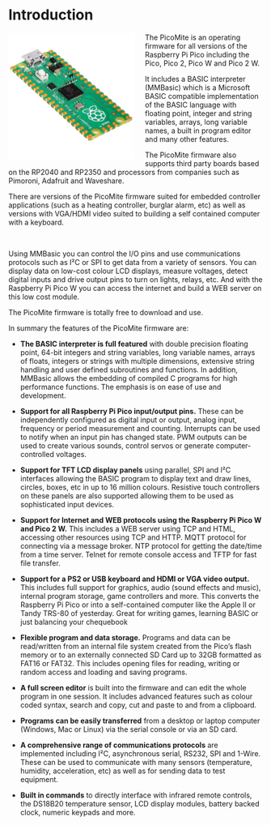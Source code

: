 # Introduction


<div style="float: left; margin-right: 20px;">
  <img src="01_pico.jpg" alt="A description of the image" width="250">
</div>
The PicoMite is an operating firmware for all versions of the Raspberry Pi Pico including the Pico, Pico 2, Pico W and Pico 2 W.

It includes a BASIC interpreter (MMBasic) which is a Microsoft BASIC compatible implementation of the BASIC language with floating point, integer and string variables, arrays, long variable names, a built in program editor and many other features.

The PicoMite firmware also supports third party boards based on the RP2040 and RP2350 and processors from companies such as Pimoroni, Adafruit and Waveshare.

There are versions of the PicoMite firmware suited for embedded controller applications (such as a heating
controller, burglar alarm, etc) as well as versions with VGA/HDMI video suited to building a self contained
computer with a keyboard.

<br style="clear:both" />

Using MMBasic you can control the I/O pins and use communications protocols such as I²C or SPI to get data
from a variety of sensors. You can display data on low-cost colour LCD displays, measure voltages, detect
digital inputs and drive output pins to turn on lights, relays, etc. And with the Raspberry Pi Pico W you can
access the internet and build a WEB server on this low cost module.

The PicoMite firmware is totally free to download and use.

In summary the features of the PicoMite firmware are:

- **The BASIC interpreter is full featured** with double precision floating point, 64-bit integers and string
variables, long variable names, arrays of floats, integers or strings with multiple dimensions, extensive
string handling and user defined subroutines and functions. In addition, MMBasic allows the embedding
of compiled C programs for high performance functions. The emphasis is on ease of use and
development.

- **Support for all Raspberry Pi Pico input/output pins.** These can be independently configured as
digital input or output, analog input, frequency or period measurement and counting. Interrupts can be
used to notify when an input pin has changed state. PWM outputs can be used to create various sounds,
control servos or generate computer-controlled voltages.

- **Support for TFT LCD display panels** using parallel, SPI and I²C interfaces allowing the BASIC
program to display text and draw lines, circles, boxes, etc in up to 16 million colours. Resistive touch
controllers on these panels are also supported allowing them to be used as sophisticated input devices.

- **Support for Internet and WEB protocols using the Raspberry Pi Pico W and Pico 2 W.** This
includes a WEB server using TCP and HTML, accessing other resources using TCP and HTTP. MQTT
protocol for connecting via a message broker. NTP protocol for getting the date/time from a time server.
Telnet for remote console access and TFTP for fast file transfer.

- **Support for a PS2 or USB keyboard and HDMI or VGA video output.** This includes full support for
graphics, audio (sound effects and music), internal program storage, game controllers and more. This
converts the Raspberry Pi Pico or into a self-contained computer like the Apple II or Tandy TRS-80 of
yesterday. Great for writing games, learning BASIC or just balancing your chequebook

- **Flexible program and data storage.** Programs and data can be read/written from an internal file system
created from the Pico’s flash memory or to an externally connected SD Card up to 32GB formatted as
FAT16 or FAT32. This includes opening files for reading, writing or random access and loading and
saving programs.

- **A full screen editor** is built into the firmware and can edit the whole program in one session. It includes
advanced features such as colour coded syntax, search and copy, cut and paste to and from a clipboard.

- **Programs can be easily transferred** from a desktop or laptop computer (Windows, Mac or Linux) via
the serial console or via an SD card.

- **A comprehensive range of communications protocols** are implemented including I²C, asynchronous
serial, RS232, SPI and 1-Wire. These can be used to communicate with many sensors (temperature,
humidity, acceleration, etc) as well as for sending data to test equipment.

- **Built in commands** to directly interface with infrared remote controls, the DS18B20 temperature sensor,
LCD display modules, battery backed clock, numeric keypads and more.